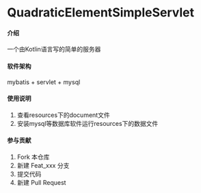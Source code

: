 # QuadraticElementSimpleServlet

#### 介绍
一个由Kotlin语言写的简单的服务器

#### 软件架构
mybatis + servlet + mysql

#### 使用说明

1.  查看resources下的document文件
2.  安装mysql等数据库软件运行resources下的数据文件

#### 参与贡献

1.  Fork 本仓库
2.  新建 Feat_xxx 分支
3.  提交代码
4.  新建 Pull Request
